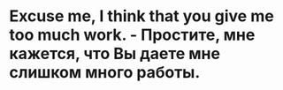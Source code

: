 # Excuse me, I think that you give me too much work. - Простите, мне кажется, что Вы даете мне слишком много работы.
